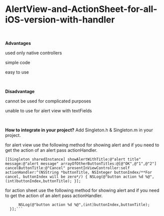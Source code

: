 # AlertView-and-ActionSheet-for-all-iOS-version-with-handler


<title>AlertView and ActionSheet for all iOS version with action handler</title>

<br>

 <B>Advantages</B>

 used only native controllers

 simple code

 easy to use

<br>

 <B>Disadvantage</B>

 cannot be used for complicated purposes

 unable to use for alert view with textFields

<br>

 <B>How to integrate in your project?</B>
Add Singleton.h & Singleton.m in your project. 

for alert view use the following method for showing alert and if you need to get the action of an alert pass actionHandler.

``[[Singleton sharedInstance] showAlertWithTitle:@"alert title" message:@"alert message" arrayOfOtherButtonTitles:@[@"OK",@"1",@"2"] cancelButtonTitle:@"Cancel" presentInViewController:self actionHandler:^(NSString *buttonTitle, NSInteger buttonIndex/**For cancel, buttonIndex will be zero*/) {
        NSLog(@"button action %d %@",(int)buttonIndex,buttonTitle);
    }];``


for action sheet use the following method for showing alert and if you need to get the action of an alert pass actionHandler.

```[[Singleton sharedInstance] showActionSheetWithTitle:@"action title" arrayOfOtherButtonTitles:@[@"OK"] cancelButtonTitle:@"cancel" presentInViewController:self actionHandler:^(NSString * _Nonnull buttonTitle, NSInteger buttonIndex) {
      NSLog(@"button action %d %@",(int)buttonIndex,buttonTitle);
  }];```

